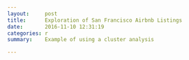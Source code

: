 ```yaml
---
layout:     post
title:      Exploration of San Francisco Airbnb Listings
date:       2016-11-10 12:31:19
categories: r 
summary:    Example of using a cluster analysis

---
```



